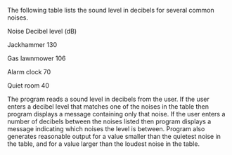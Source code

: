 The following table lists the sound level in decibels for several common noises.

Noise Decibel level  (dB)

Jackhammer           130

Gas lawnmower        106

Alarm clock          70

Quiet room           40



The program reads a sound level in decibels from the user. If the user
enters a decibel level that matches one of the noises in the table then program
displays a message containing only that noise. If the user enters a number
of decibels between the noises listed then program displays a message
indicating which noises the level is between. Program also generates
reasonable output for a value smaller than the quietest noise in the table, and for a
value larger than the loudest noise in the table.
